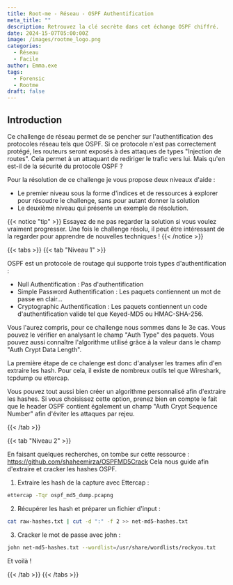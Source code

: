 ```yaml
---
title: Root-me - Réseau - OSPF Authentification
meta_title: ""
description: Retrouvez la clé secrète dans cet échange OSPF chiffré.
date: 2024-15-07T05:00:00Z
image: /images/rootme_logo.png
categories:
  - Réseau
  - Facile
author: Emma.exe
tags:
  - Forensic
  - Rootme
draft: false
---
```


## Introduction

Ce challenge de réseau permet de se pencher sur l'authentification des protocoles réseau tels que OSPF.
Si ce protocole n'est pas correctement protégé, les routeurs seront exposés à des attaques de types "Injection de routes". Cela permet à un attaquant de rediriger le trafic vers lui.
Mais qu'en est-il de la sécurité du protocole OSPF ?

Pour la résolution de ce challenge je vous propose deux niveaux d'aide : 
- Le premier niveau sous la forme d'indices et de ressources à explorer pour résoudre le challenge, sans pour autant donner la solution
- Le deuxième niveau qui présente un exemple de résolution.

{{< notice "tip" >}} Essayez de ne pas regarder la solution si vous voulez vraiment progresser. Une fois le challenge résolu, il peut être intéressant de la regarder pour apprendre de nouvelles techniques ! {{< /notice >}}

{{< tabs >}}
{{< tab "Niveau 1" >}}

OSPF est un protocole de routage qui supporte trois types d'authentification :
- Null Authentification : Pas d'authentification
- Simple Password Authentification : Les paquets contiennent un mot de passe en clair...
- Cryptographic Authentification : Les paquets contiennent un code d'authentification valide tel que Keyed-MD5 ou HMAC-SHA-256.

Vous l'aurez compris, pour ce challenge nous sommes dans le 3e cas.
Vous pouvez le vérifier en analysant le champ "Auth Type" des paquets.
Vous pouvez aussi connaître l'algorithme utilisé grâce à la valeur dans le champ "Auth Crypt Data Length".

La première étape de ce chalenge est donc d'analyser les trames afin d'en extraire les hash.
Pour cela, il existe de nombreux outils tel que Wireshark, tcpdump ou ettercap.

Vous pouvez tout aussi bien créer un algorithme personnalisé afin d'extraire les hashes.
Si vous choisissez cette option, prenez bien en compte le fait que le header OSPF contient également un champ "Auth Crypt Sequence Number" afin d'éviter les attaques par rejeu.

{{< /tab >}}

{{< tab "Niveau 2" >}}

En faisant quelques recherches, on tombe sur cette ressource : https://github.com/shaheemirza/OSPFMD5Crack
Cela nous guide afin d'extraire et cracker les hashes OSPF.

1. Extraire les hash de la capture avec Ettercap : 
```sh
ettercap -Tqr ospf_md5_dump.pcapng
```

2. Récupérer les hash et préparer un fichier d'input : 
```sh
cat raw-hashes.txt | cut -d ":" -f 2 >> net-md5-hashes.txt
```

3. Cracker le mot de passe avec john : 

```sh
john net-md5-hashes.txt --wordlist=/usr/share/wordlists/rockyou.txt
```

Et voilà !

{{< /tab >}}
{{< /tabs >}}
